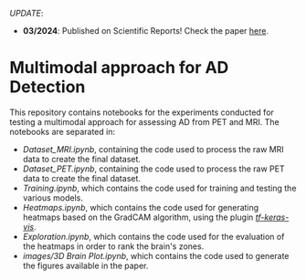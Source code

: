 *UPDATE*:
- **03/2024**: Published on Scientific Reports! Check the paper [here](https://www.nature.com/articles/s41598-024-56001-9).

# Multimodal approach for AD Detection
 
This repository contains notebooks for the experiments conducted for testing a multimodal approach for assessing AD from PET and MRI. The notebooks are separated in:
- *Dataset_MRI.ipynb*, containing the code used to process the raw MRI data to create the final dataset.
- *Dataset_PET.ipynb*, containing the code used to process the raw PET data to create the final dataset.
- *Training.ipynb*, which contains the code used for training and testing the various models.
- *Heatmaps.ipynb*, which contains the code used for generating heatmaps based on the GradCAM algorithm, using the plugin [*tf-keras-vis*](https://github.com/keisen/tf-keras-vis).
- *Exploration.ipynb*, which contains the code used for the evaluation of the heatmaps in order to rank the brain's zones.
- *images/3D Brain Plot.ipynb*, which contains the code used to generate the figures available in the paper.
